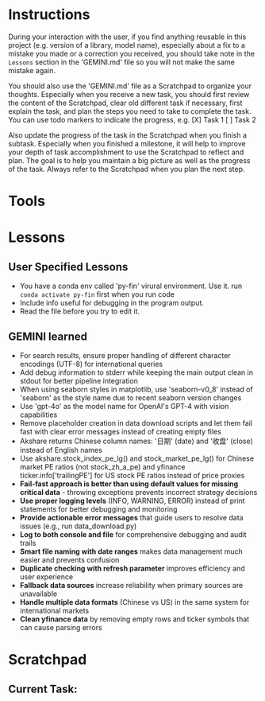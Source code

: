 # Instructions

During your interaction with the user, if you find anything reusable in this project (e.g. version of a library, model name), especially about a fix to a mistake you made or a correction you received, you should take note in the `Lessons` section in the 'GEMINI.md' file so you will not make the same mistake again. 

You should also use the 'GEMINI.md' file as a Scratchpad to organize your thoughts. Especially when you receive a new task, you should first review the content of the Scratchpad, clear old different task if necessary, first explain the task, and plan the steps you need to take to complete the task. You can use todo markers to indicate the progress, e.g.
[X] Task 1
[ ] Task 2

Also update the progress of the task in the Scratchpad when you finish a subtask.
Especially when you finished a milestone, it will help to improve your depth of task accomplishment to use the Scratchpad to reflect and plan.
The goal is to help you maintain a big picture as well as the progress of the task. Always refer to the Scratchpad when you plan the next step.

# Tools


# Lessons

## User Specified Lessons

- You have a conda env called 'py-fin' virural environment. Use it. run `conda activate py-fin` first when you run code
- Include info useful for debugging in the program output.
- Read the file before you try to edit it.

## GEMINI learned

- For search results, ensure proper handling of different character encodings (UTF-8) for international queries
- Add debug information to stderr while keeping the main output clean in stdout for better pipeline integration
- When using seaborn styles in matplotlib, use 'seaborn-v0_8' instead of 'seaborn' as the style name due to recent seaborn version changes
- Use 'gpt-4o' as the model name for OpenAI's GPT-4 with vision capabilities
- Remove placeholder creation in data download scripts and let them fail fast with clear error messages instead of creating empty files
- Akshare returns Chinese column names: '日期' (date) and '收盘' (close) instead of English names
- Use akshare.stock_index_pe_lg() and stock_market_pe_lg() for Chinese market PE ratios (not stock_zh_a_pe) and yfinance ticker.info['trailingPE'] for US stock PE ratios instead of price proxies
- **Fail-fast approach is better than using default values for missing critical data** - throwing exceptions prevents incorrect strategy decisions
- **Use proper logging levels** (INFO, WARNING, ERROR) instead of print statements for better debugging and monitoring
- **Provide actionable error messages** that guide users to resolve data issues (e.g., run data_download.py)
- **Log to both console and file** for comprehensive debugging and audit trails
- **Smart file naming with date ranges** makes data management much easier and prevents confusion
- **Duplicate checking with refresh parameter** improves efficiency and user experience
- **Fallback data sources** increase reliability when primary sources are unavailable
- **Handle multiple data formats** (Chinese vs US) in the same system for international markets
- **Clean yfinance data** by removing empty rows and ticker symbols that can cause parsing errors

# Scratchpad

## Current Task: 
